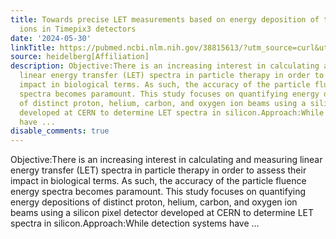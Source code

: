 ```yaml
---
title: Towards precise LET measurements based on energy deposition of therapeutic
  ions in Timepix3 detectors
date: '2024-05-30'
linkTitle: https://pubmed.ncbi.nlm.nih.gov/38815613/?utm_source=curl&utm_medium=rss&utm_campaign=pubmed-2&utm_content=1FakS-2QOkCT8HsMOQP1bCRQ4YzyumYOmxmF0moLsQ3dFB1E9V&fc=20220326224207&ff=20240531182159&v=2.18.0.post9+e462414
source: heidelberg[Affiliation]
description: Objective:There is an increasing interest in calculating and measuring
  linear energy transfer (LET) spectra in particle therapy in order to assess their
  impact in biological terms. As such, the accuracy of the particle fluence energy
  spectra becomes paramount. This study focuses on quantifying energy depositions
  of distinct proton, helium, carbon, and oxygen ion beams using a silicon pixel detector
  developed at CERN to determine LET spectra in silicon.Approach:While detection systems
  have ...
disable_comments: true
---
```

Objective:There is an increasing interest in calculating and measuring linear energy transfer (LET) spectra in particle therapy in order to assess their impact in biological terms. As such, the accuracy of the particle fluence energy spectra becomes paramount. This study focuses on quantifying energy depositions of distinct proton, helium, carbon, and oxygen ion beams using a silicon pixel detector developed at CERN to determine LET spectra in silicon.Approach:While detection systems have ...